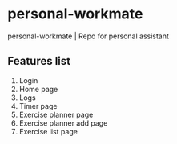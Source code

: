 # personal-workmate

personal-workmate | Repo for personal assistant

## Features list

1. Login
2. Home page
3. Logs
4. Timer page
5. Exercise planner page
6. Exercise planner add page
7. Exercise list page
